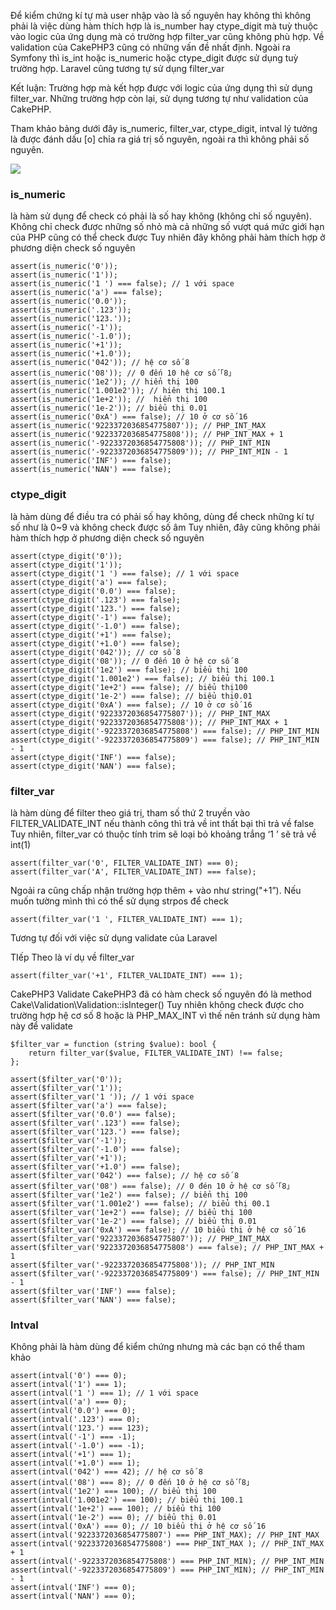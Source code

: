 Để kiểm chứng kí tự mà user nhập vào là số nguyên hay không thì không phải là việc dùng hàm thích hợp là is_number hay ctype_digit mà tuỳ thuộc vào logic của ứng dụng mà có trường hợp filter_var cũng không phù hợp.  Về validation của CakePHP3 cũng có những vấn đề nhất định. Ngoài ra Symfony thì is_int hoặc is_numeric hoặc ctype_digit được sử dụng tuỳ trường hợp. Laravel cũng tương tự sử dụng filter_var

Kết luận: Trường hợp mà kết hợp được với logic của ứng dụng thì sử dụng filter_var. Những trường hợp còn lại, sử dụng tương tự như validation của CakePHP.

Tham khảo bảng dưới đây
is_numeric, filter_var, ctype_digit, intval lý tưởng là được đánh dấu [o] chỉa ra giá trị số nguyên,  ngoài ra thì không phải số nguyên.

![](https://images.viblo.asia/b4fa8393-9f8d-412b-aae7-1c9ac677b9e1.png)

### is_numeric
là hàm sử dụng để check có phải là số hay không (không chỉ số nguyên). Không chỉ check được những số nhỏ mà cả những số vượt quá mức giới hạn của PHP cũng có thể check được
Tuy nhiên đây không phải hàm thích hợp ở phương diện check số nguyên 

```
assert(is_numeric('0'));
assert(is_numeric('1'));
assert(is_numeric('1 ') === false); // 1 với space
assert(is_numeric('a') === false);
assert(is_numeric('0.0'));
assert(is_numeric('.123'));
assert(is_numeric('123.'));
assert(is_numeric('-1'));
assert(is_numeric('-1.0'));
assert(is_numeric('+1'));
assert(is_numeric('+1.0'));
assert(is_numeric('042')); // hệ cơ số 8
assert(is_numeric('08')); // 0 đến 10 hệ cơ số「8」
assert(is_numeric('1e2')); // hiển thị 100
assert(is_numeric('1.001e2')); // hiên thị 100.1
assert(is_numeric('1e+2')); //  hiển thị 100
assert(is_numeric('1e-2')); // biểu thị 0.01
assert(is_numeric('0xA') === false); // 10 ở cơ số 16
assert(is_numeric('9223372036854775807')); // PHP_INT_MAX
assert(is_numeric('9223372036854775808')); // PHP_INT_MAX + 1
assert(is_numeric('-9223372036854775808')); // PHP_INT_MIN
assert(is_numeric('-9223372036854775809')); // PHP_INT_MIN - 1
assert(is_numeric('INF') === false);
assert(is_numeric('NAN') === false);
```

### ctype_digit
là hàm dùng để điều tra có phải số hay không, dùng để check những kí tự số như là 0~9 và không check được số âm
Tuy nhiên, đây cũng không phải hàm thích hợp ở phương diện check số nguyên

```
assert(ctype_digit('0'));
assert(ctype_digit('1'));
assert(ctype_digit('1 ') === false); // 1 với space
assert(ctype_digit('a') === false);
assert(ctype_digit('0.0') === false);
assert(ctype_digit('.123') === false);
assert(ctype_digit('123.') === false);
assert(ctype_digit('-1') === false);
assert(ctype_digit('-1.0') === false);
assert(ctype_digit('+1') === false);
assert(ctype_digit('+1.0') === false);
assert(ctype_digit('042')); // cơ số 8
assert(ctype_digit('08')); // 0 đến 10 ở hệ cơ số 8
assert(ctype_digit('1e2') === false); // biểu thị 100
assert(ctype_digit('1.001e2') === false); // biểu thị 100.1
assert(ctype_digit('1e+2') === false); // biểu thị100
assert(ctype_digit('1e-2') === false); // biểu thị0.01
assert(ctype_digit('0xA') === false); // 10 ở cơ số 16
assert(ctype_digit('9223372036854775807')); // PHP_INT_MAX
assert(ctype_digit('9223372036854775808')); // PHP_INT_MAX + 1
assert(ctype_digit('-9223372036854775808') === false); // PHP_INT_MIN
assert(ctype_digit('-9223372036854775809') === false); // PHP_INT_MIN - 1
assert(ctype_digit('INF') === false);
assert(ctype_digit('NAN') === false);
```

### filter_var
là hàm dùng để filter theo giá trị,  tham số thứ 2 truyền vào FILTER_VALIDATE_INT nếu thành công thì trả về int thất bại thì trả về false
Tuy nhiên, filter_var có thuộc tính trim sẽ loại bỏ khoảng trắng ‘1 ’ sẽ trả về int(1)
```
assert(filter_var('0', FILTER_VALIDATE_INT) === 0);
assert(filter_var('A', FILTER_VALIDATE_INT) === false);
```

Ngoải ra cũng chấp nhận trường hợp thêm + vào như string("+1”). Nếu muốn tường mình thì có thể sử dụng strpos để check 
```
assert(filter_var('1 ', FILTER_VALIDATE_INT) === 1);
```

Tương tự đối với việc sử dụng validate của Laravel

TIếp Theo là ví dụ về filter_var
```
assert(filter_var('+1', FILTER_VALIDATE_INT) === 1);
```

CakePHP3 Validate
CakePHP3 đã có hàm check số nguyên đó là method Cake\Validation\Validation::isInteger()
Tuy nhiên không check được cho trường hợp hệ cơ số 8 hoặc là PHP_MAX_INT vì thế nên tránh sử dụng hàm này để validate
```
$filter_var = function (string $value): bool {
    return filter_var($value, FILTER_VALIDATE_INT) !== false;
};

assert($filter_var('0'));
assert($filter_var('1'));
assert($filter_var('1 ')); // 1 với space
assert($filter_var('a') === false);
assert($filter_var('0.0') === false);
assert($filter_var('.123') === false);
assert($filter_var('123.') === false);
assert($filter_var('-1'));
assert($filter_var('-1.0') === false);
assert($filter_var('+1'));
assert($filter_var('+1.0') === false);
assert($filter_var('042') === false); // hệ cơ số 8
assert($filter_var('08') === false); // 0 đén 10 ở hệ cơ số「8」
assert($filter_var('1e2') === false); // biển thị 100
assert($filter_var('1.001e2') === false); // biểu thị 00.1
assert($filter_var('1e+2') === false); // biểu thị 100
assert($filter_var('1e-2') === false); // biểu thị 0.01
assert($filter_var('0xA') === false); // 10 biểu thị ở hệ cơ số 16
assert($filter_var('9223372036854775807')); // PHP_INT_MAX
assert($filter_var('9223372036854775808') === false); // PHP_INT_MAX + 1
assert($filter_var('-9223372036854775808')); // PHP_INT_MIN
assert($filter_var('-9223372036854775809') === false); // PHP_INT_MIN - 1
assert($filter_var('INF') === false);
assert($filter_var('NAN') === false);
```

### Intval
Không phải là hàm dùng để kiểm chứng nhưng mà các bạn có thể tham khảo
```
assert(intval('0') === 0);
assert(intval('1') === 1);
assert(intval('1 ') === 1); // 1 với space
assert(intval('a') === 0);
assert(intval('0.0') === 0);
assert(intval('.123') === 0);
assert(intval('123.') === 123);
assert(intval('-1') === -1);
assert(intval('-1.0') === -1);
assert(intval('+1') === 1);
assert(intval('+1.0') === 1);
assert(intval('042') === 42); // hệ cơ số 8
assert(intval('08') === 8); // 0 đến 10 ở hệ cơ số「8」
assert(intval('1e2') === 100); // biểu thị 100
assert(intval('1.001e2') === 100); // biểu thị 100.1
assert(intval('1e+2') === 100); // biểu thị 100
assert(intval('1e-2') === 0); // biểu thị 0.01
assert(intval('0xA') === 0); // 10 biểu thị ở hệ cơ số 16
assert(intval('9223372036854775807') === PHP_INT_MAX); // PHP_INT_MAX
assert(intval('9223372036854775808') === PHP_INT_MAX ); // PHP_INT_MAX + 1
assert(intval('-9223372036854775808') === PHP_INT_MIN); // PHP_INT_MIN
assert(intval('-9223372036854775809') === PHP_INT_MIN); // PHP_INT_MIN - 1
assert(intval('INF') === 0);
assert(intval('NAN') === 0);
```